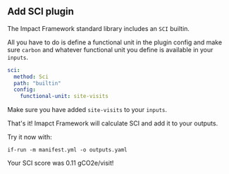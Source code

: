 ## Add SCI plugin

The Impact Framework standard library includes an `SCI` builtin.

All you have to do is define a functional unit in the plugin config and make sure `carbon` and whatever functional unit you define is available in your `inputs`.


```yaml
sci:
  method: Sci
  path: "builtin"
  config:
    functional-unit: site-visits
```

Make sure you have added `site-visits` to your `inputs`. 

That's it! Imapct Framework will calculate SCI and add it to your outputs.

Try it now with:

```
if-run -m manifest.yml -o outputs.yaml
```

Your SCI score was 0.11 gCO2e/visit!
